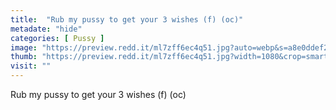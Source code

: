 ```yaml
---
title:  "Rub my pussy to get your 3 wishes (f) (oc)"
metadate: "hide"
categories: [ Pussy ]
image: "https://preview.redd.it/ml7zff6ec4q51.jpg?auto=webp&s=a8e0ddef22f41ff3bd1104fef345b71cb2b82c2c"
thumb: "https://preview.redd.it/ml7zff6ec4q51.jpg?width=1080&crop=smart&auto=webp&s=3f20d87441fef3c60fe8eecc1dd0dbe1909928a8"
visit: ""
---
```

Rub my pussy to get your 3 wishes (f) (oc)

